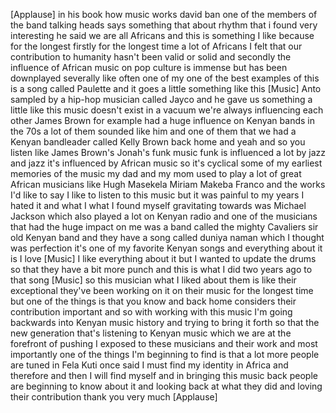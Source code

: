 
[Applause]
in his book how music works david ban
one of the members of the band talking
heads says something that about rhythm
that i found very interesting he said we
are all Africans and this is something I
like because for the longest firstly for
the longest time a lot of Africans I
felt that our contribution to humanity
hasn&#39;t been valid or solid and secondly
the influence of African music on pop
culture is immense but has been
downplayed severally like often one of
my one of the best examples of this is a
song called Paulette and it goes a
little something like this
[Music]
Anto sampled by a hip-hop musician
called Jayco and he gave us something a
little like this music doesn&#39;t exist in
a vacuum
we&#39;re always influencing each other
James Brown for example had a huge
influence on Kenyan bands in the 70s a
lot of them sounded like him and one of
them that we had a Kenyan bandleader
called Kelly Brown back home and yeah
and so you listen like James Brown&#39;s
Jonah&#39;s funk music funk is influenced a
lot by jazz and jazz it&#39;s influenced by
African music so it&#39;s cyclical some of
my earliest memories of the music my dad
and my mom used to play a lot of great
African musicians like Hugh Masekela
Miriam Makeba Franco and the works
I&#39;d like to say I like to listen to this
music but it was painful to my years I
hated it
and what I what I found myself
gravitating towards was Michael Jackson
which also played a lot on Kenyan radio
and one of the musicians that had the
huge impact on me was a band called the
mighty Cavaliers sir old Kenyan band and
they have a song called duniya naman
which I thought was perfection it&#39;s one
of my favorite Kenyan songs and
everything about it is I love
[Music]
I like everything about it but I wanted
to update the drums so that they have a
bit more punch and this is what I did
two years ago to that song
[Music]
so this musician what I liked about them
is like their exceptional they&#39;ve been
working on it on their music for the
longest time but one of the things is
that you know and back home considers
their contribution important and so with
working with this music I&#39;m going
backwards into Kenyan music history and
trying to bring it forth so that the new
generation that&#39;s listening to Kenyan
music which we are at the forefront of
pushing I exposed to these musicians and
their work and most importantly one of
the things I&#39;m beginning to find is that
a lot more people are tuned in Fela Kuti
once said I must find my identity in
Africa and therefore and then I will
find myself and in bringing this music
back people are beginning to know about
it
and looking back at what they did and
loving their contribution thank you very
much
[Applause]
